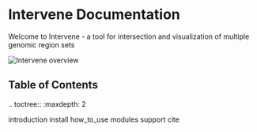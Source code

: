 Intervene Documentation
=====================

Welcome to Intervene - a tool for intersection and visualization of multiple genomic region sets

![Intervene overview](https://raw.githubusercontent.com/asntech/intervene/425d343f1d9073f2fbbf9fb30654c6446d9da404/docs/img/Intervene_plots.png "Intervene overview")

Table of Contents
-----------------

.. toctree::
   :maxdepth: 2

   introduction
   install
   how_to_use
   modules
   support
   cite
   
